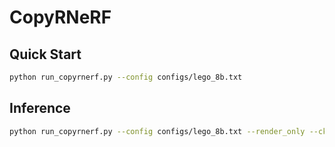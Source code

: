 # CopyRNeRF
## Quick Start
```bash
python run_copyrnerf.py --config configs/lego_8b.txt
```
## Inference
```bash
python run_copyrnerf.py --config configs/lego_8b.txt --render_only --ckpt <direction-to-ckpt>
```
